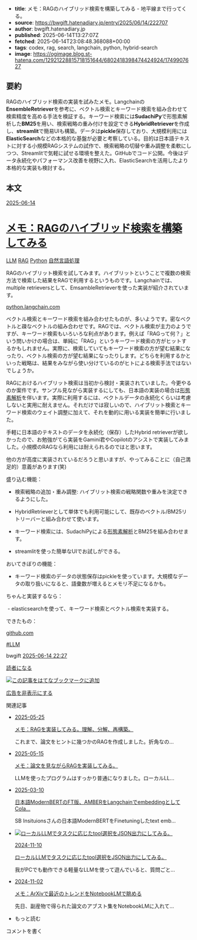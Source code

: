 <!-- metadata -->
- **title**: メモ：RAGのハイブリッド検索を構築してみる - 地平線まで行ってくる。
- **source**: https://bwgift.hatenadiary.jp/entry/2025/06/14/222707
- **author**: bwgift.hatenadiary.jp
- **published**: 2025-06-14T13:27:07Z
- **fetched**: 2025-06-14T23:08:48.368088+00:00
- **tags**: codex, rag, search, langchain, python, hybrid-search
- **image**: https://ogimage.blog.st-hatena.com/12921228815718151644/6802418398474424924/1749907627

## 要約

RAGのハイブリッド検索の実装を試みたメモ。Langchainの**EnsembleRetriever**を参考に、ベクトル検索とキーワード検索を組み合わせて検索精度を高める手法を検証する。キーワード検索には**SudachiPy**で形態素解析した**BM25**を用い、検索戦略の重み付けを設定できる**HybridRetriever**を作成し、**streamlit**で簡易UIも構築。データは**pickle**保存しており、大規模利用には**ElasticSearch**などの本格的な基盤が必要と考察している。目的は日本語テキストに対する小規模RAGシステムの試作で、検索戦略の切替や重み調整を柔軟にしつつ、Streamlitで気軽に試せる環境を整えた。GitHubでコード公開。今後はデータ永続化やパフォーマンス改善を視野に入れ、ElasticSearchを活用したより本格的な実装も検討する。

## 本文

[2025-06-14](https://bwgift.hatenadiary.jp/archive/2025/06/14)

[メモ：RAGのハイブリッド検索を構築してみる](https://bwgift.hatenadiary.jp/entry/2025/06/14/222707)
===============================================================================

[LLM](https://bwgift.hatenadiary.jp/archive/category/LLM)
[RAG](https://bwgift.hatenadiary.jp/archive/category/RAG)
[Python](https://bwgift.hatenadiary.jp/archive/category/Python)
[自然言語処理](https://bwgift.hatenadiary.jp/archive/category/%E8%87%AA%E7%84%B6%E8%A8%80%E8%AA%9E%E5%87%A6%E7%90%86)

RAGのハイブリット検索を試してみます。ハイブリットということで複数の検索方法で検索した結果をRAGで利用するというものです。Langchainでは、multiple retrieversとして、EmsambleRetrieverを使った実装が紹介されています。

[python.langchain.com](https://python.langchain.com/docs/how_to/ensemble_retriever/)

ベクトル検索とキーワード検索を組み合わせたものが、多いようです。密なベクトルと疎なベクトルの組み合わせです。RAGでは、ベクトル検索が主力のようですが、キーワード検索もいろいろな利点があります。例えば「RAGって何？」という問いかけの場合は、単純に「RAG」というキーワード検索の方がヒットするかもしれません。実際に、検索していてもキーワード検索の方が望む結果になったり、ベクトル検索の方が望む結果になったりします。どちらを利用するかといった戦略は、結果をみながら使い分けているのがヒトによる検索手法ではないでしょうか。

RAGにおけるハイブリット検索は当初から検討・実装されていました。今更やるのか案件です。サンプル見ながら実装するにしても、日本語の実装の場合は[形態素解析](https://d.hatena.ne.jp/keyword/%B7%C1%C2%D6%C1%C7%B2%F2%C0%CF)を伴います。実際に利用するには、ベクトルデータの永続化くらいは考慮しないと実用に耐えません。それだけでは寂しいので、ハイブリット検索とキーワード検索のウェイト調整に加えて、それを動的に用いる実装を簡単に行いました。

手軽に日本語のテキストのデータを永続化（保存）したHybrid retrieverが欲しかったので、お勉強がてら実装をGamini君やCopilotのアシストで実装してみました。小規模のRAGなら利用には耐えられるのではと思います。

他の方が高度に実装されているだろうと思いますが、やってみることに（自己満足的）意義があります(笑)

盛り込む機能：

- 検索戦略の追加・重み調整: ハイブリット検索の戦略関数や重みを決定できるようにした。  
- HybridRetrieverとして単体でも利用可能にして、既存のベクトル/BM25リトリーバーと組み合わせて使います。  
- キーワード検索には、SudachiPyによる[形態素解析](https://d.hatena.ne.jp/keyword/%B7%C1%C2%D6%C1%C7%B2%F2%C0%CF)とBM25を組み合わせます。

- streamlitを使った簡単なUIでお試しができる。

おいてきぼりの機能：

- キーワード検索のデータの状態保存はpickleを使っています。大規模なデータの取り扱いになると、語彙数が増えるとメモリ不足になるかも。

ちゃんと実装するなら：

 - elasticsearchを使って、キーワード検索とベクトル検索を実装する。

できたもの：

[github.com](https://github.com/chottokun/Hybrid_search_sample)

[#LLM](https://d.hatena.ne.jp/keyword/LLM)

bwgift
[2025-06-14 22:27](https://bwgift.hatenadiary.jp/entry/2025/06/14/222707)

[読者になる](https://blog.hatena.ne.jp/bwgift/bwgift.hatenadiary.jp/subscribe?utm_source=blogs_entry_footer&utm_medium=button&utm_campaign=subscribe_blog)

[![この記事をはてなブックマークに追加](https://b.st-hatena.com/images/entry-button/button-only.gif)](https://b.hatena.ne.jp/entry/s/bwgift.hatenadiary.jp/entry/2025/06/14/222707 "この記事をはてなブックマークに追加")

[広告を非表示にする](http://blog.hatena.ne.jp/guide/pro)

関連記事

* [2025-05-25](https://bwgift.hatenadiary.jp/archive/2025/05/25)

  [メモ：RAGを実装してみる。理解、分解、再構築。](https://bwgift.hatenadiary.jp/entry/2025/05/25/222428)

  これまで、論文をヒントに幾つかのRAGを作成しました。折角なの…
* [2025-05-15](https://bwgift.hatenadiary.jp/archive/2025/05/15)

  [メモ：論文を見ながらRAGを実装してみる。](https://bwgift.hatenadiary.jp/entry/2025/05/15/223342)

  LLMを使ったプログラムはすっかり普通になりました。ローカルLL…
* [2025-03-10](https://bwgift.hatenadiary.jp/archive/2025/03/10)

  [日本語ModernBERTのFT版、AMBERをLangchainでembeddingとしてCola…](https://bwgift.hatenadiary.jp/entry/2025/03/10/225852)

  SB Insituionsさんの日本語ModernBERTをFinetuningしたtext emb…
* [![ローカルLLMでタスクに応じたtool選択をJSON出力にしてみる。](https://cdn.image.st-hatena.com/image/square/f7739e9fe81be07579c4fe83ffae57d1debfa428/backend=imagemagick;height=100;version=1;width=100/https%3A%2F%2Fm.media-amazon.com%2Fimages%2FI%2F51tgyLjg7mL._SL500_.jpg "ローカルLLMでタスクに応じたtool選択をJSON出力にしてみる。")](https://bwgift.hatenadiary.jp/entry/2024/11/10/104356)

  [2024-11-10](https://bwgift.hatenadiary.jp/archive/2024/11/10)

  [ローカルLLMでタスクに応じたtool選択をJSON出力にしてみる。](https://bwgift.hatenadiary.jp/entry/2024/11/10/104356)

  我がPCでも動作できる軽量なLLMを使って遊んでいると、質問ごと…
* [2024-11-02](https://bwgift.hatenadiary.jp/archive/2024/11/02)

  [メモ：ArXivで最近のトレンドをNotebookLMで眺める](https://bwgift.hatenadiary.jp/entry/2024/11/02/224216)

  先日、副産物で得られた論文のアブスト集をNotebookLMに入れて…

* もっと読む

コメントを書く
